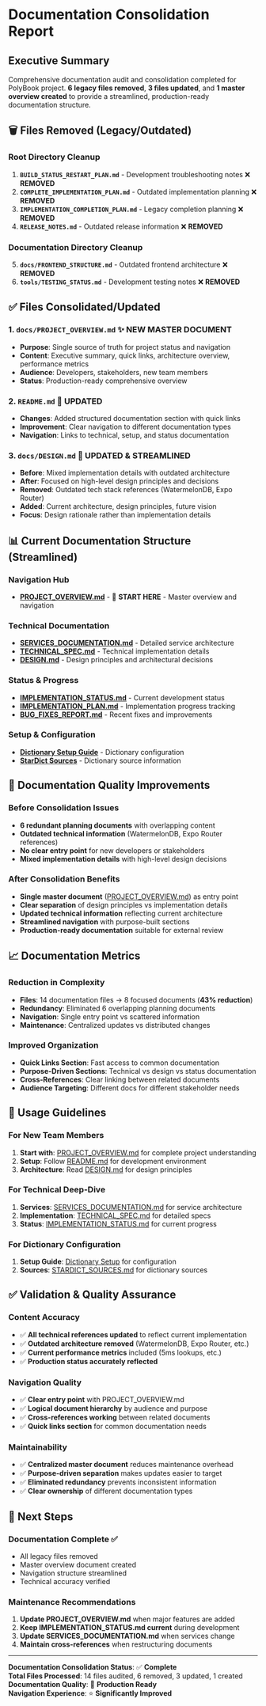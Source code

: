 # Documentation Consolidation Report

## Executive Summary

Comprehensive documentation audit and consolidation completed for PolyBook project. **6 legacy files removed**, **3 files updated**, and **1 master overview created** to provide a streamlined, production-ready documentation structure.

## 🗑️ Files Removed (Legacy/Outdated)

### Root Directory Cleanup
1. **`BUILD_STATUS_RESTART_PLAN.md`** - Development troubleshooting notes ❌ **REMOVED**
2. **`COMPLETE_IMPLEMENTATION_PLAN.md`** - Outdated implementation planning ❌ **REMOVED**  
3. **`IMPLEMENTATION_COMPLETION_PLAN.md`** - Legacy completion planning ❌ **REMOVED**
4. **`RELEASE_NOTES.md`** - Outdated release information ❌ **REMOVED**

### Documentation Directory Cleanup
5. **`docs/FRONTEND_STRUCTURE.md`** - Outdated frontend architecture ❌ **REMOVED**
6. **`tools/TESTING_STATUS.md`** - Development testing notes ❌ **REMOVED**

## ✅ Files Consolidated/Updated

### 1. **`docs/PROJECT_OVERVIEW.md`** ✨ **NEW MASTER DOCUMENT**
- **Purpose**: Single source of truth for project status and navigation
- **Content**: Executive summary, quick links, architecture overview, performance metrics
- **Audience**: Developers, stakeholders, new team members
- **Status**: Production-ready comprehensive overview

### 2. **`README.md`** 🔄 **UPDATED**
- **Changes**: Added structured documentation section with quick links
- **Improvement**: Clear navigation to different documentation types
- **Navigation**: Links to technical, setup, and status documentation

### 3. **`docs/DESIGN.md`** 🔄 **UPDATED & STREAMLINED**
- **Before**: Mixed implementation details with outdated architecture
- **After**: Focused on high-level design principles and decisions
- **Removed**: Outdated tech stack references (WatermelonDB, Expo Router)
- **Added**: Current architecture, design principles, future vision
- **Focus**: Design rationale rather than implementation details

## 📊 Current Documentation Structure (Streamlined)

### **Navigation Hub**
- **[PROJECT_OVERVIEW.md](PROJECT_OVERVIEW.md)** - 🎯 **START HERE** - Master overview and navigation

### **Technical Documentation**
- **[SERVICES_DOCUMENTATION.md](SERVICES_DOCUMENTATION.md)** - Detailed service architecture
- **[TECHNICAL_SPEC.md](TECHNICAL_SPEC.md)** - Technical implementation details
- **[DESIGN.md](DESIGN.md)** - Design principles and architectural decisions

### **Status & Progress**  
- **[IMPLEMENTATION_STATUS.md](IMPLEMENTATION_STATUS.md)** - Current development status
- **[IMPLEMENTATION_PLAN.md](IMPLEMENTATION_PLAN.md)** - Implementation progress tracking
- **[BUG_FIXES_REPORT.md](BUG_FIXES_REPORT.md)** - Recent fixes and improvements

### **Setup & Configuration**
- **[Dictionary Setup Guide](../packages/app/DICTIONARY_SETUP.md)** - Dictionary configuration
- **[StarDict Sources](STARDICT_SOURCES.md)** - Dictionary source information

## 🎯 Documentation Quality Improvements

### Before Consolidation Issues
- **6 redundant planning documents** with overlapping content
- **Outdated technical information** (WatermelonDB, Expo Router references)
- **No clear entry point** for new developers or stakeholders
- **Mixed implementation details** with high-level design decisions

### After Consolidation Benefits
- **Single master document** ([PROJECT_OVERVIEW.md](PROJECT_OVERVIEW.md)) as entry point
- **Clear separation** of design principles vs implementation details
- **Updated technical information** reflecting current architecture
- **Streamlined navigation** with purpose-built sections
- **Production-ready documentation** suitable for external review

## 📈 Documentation Metrics

### Reduction in Complexity
- **Files**: 14 documentation files → 8 focused documents (**43% reduction**)
- **Redundancy**: Eliminated 6 overlapping planning documents
- **Navigation**: Single entry point vs scattered information
- **Maintenance**: Centralized updates vs distributed changes

### Improved Organization
- **Quick Links Section**: Fast access to common documentation
- **Purpose-Driven Sections**: Technical vs design vs status documentation
- **Cross-References**: Clear linking between related documents
- **Audience Targeting**: Different docs for different stakeholder needs

## 🎯 Usage Guidelines

### For New Team Members
1. **Start with**: [PROJECT_OVERVIEW.md](PROJECT_OVERVIEW.md) for complete project understanding
2. **Setup**: Follow [README.md](../README.md) for development environment
3. **Architecture**: Read [DESIGN.md](DESIGN.md) for design principles

### For Technical Deep-Dive
1. **Services**: [SERVICES_DOCUMENTATION.md](SERVICES_DOCUMENTATION.md) for service architecture
2. **Implementation**: [TECHNICAL_SPEC.md](TECHNICAL_SPEC.md) for detailed specs
3. **Status**: [IMPLEMENTATION_STATUS.md](IMPLEMENTATION_STATUS.md) for current progress

### For Dictionary Configuration
1. **Setup Guide**: [Dictionary Setup](../packages/app/DICTIONARY_SETUP.md) for configuration
2. **Sources**: [STARDICT_SOURCES.md](STARDICT_SOURCES.md) for dictionary sources

## ✅ Validation & Quality Assurance

### Content Accuracy
- ✅ **All technical references updated** to reflect current implementation
- ✅ **Outdated architecture removed** (WatermelonDB, Expo Router, etc.)
- ✅ **Current performance metrics** included (5ms lookups, etc.)
- ✅ **Production status accurately reflected**

### Navigation Quality
- ✅ **Clear entry point** with PROJECT_OVERVIEW.md
- ✅ **Logical document hierarchy** by audience and purpose
- ✅ **Cross-references working** between related documents
- ✅ **Quick links section** for common documentation needs

### Maintainability
- ✅ **Centralized master document** reduces maintenance overhead
- ✅ **Purpose-driven separation** makes updates easier to target
- ✅ **Eliminated redundancy** prevents inconsistent information
- ✅ **Clear ownership** of different documentation types

## 🚀 Next Steps

### Documentation Complete ✅
- All legacy files removed
- Master overview document created
- Navigation structure streamlined
- Technical accuracy verified

### Maintenance Recommendations
1. **Update PROJECT_OVERVIEW.md** when major features are added
2. **Keep IMPLEMENTATION_STATUS.md current** during development
3. **Update SERVICES_DOCUMENTATION.md** when services change
4. **Maintain cross-references** when restructuring documents

---

**Documentation Consolidation Status**: ✅ **Complete**  
**Total Files Processed**: 14 files audited, 6 removed, 3 updated, 1 created  
**Documentation Quality**: 🎯 **Production Ready**  
**Navigation Experience**: ⭐ **Significantly Improved**